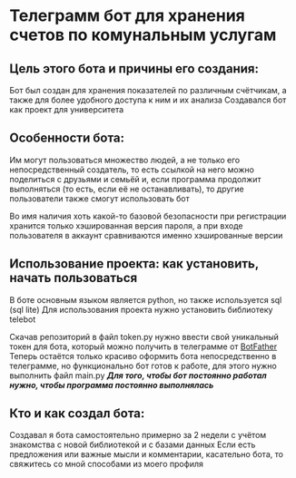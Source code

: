 # Телеграмм бот для хранения счетов по комунальным услугам

## Цель этого бота и причины его создания:
Бот был создан для хранения показателей по различным счётчикам, а также для более удобного доступа к ним и их анализа
Создавался бот как проект для университета

## Особенности бота:
Им могут пользоваться множество людей, а не только его непосредственный создатель, то есть ссылкой на него можно поделиться с друзьями и семьёй
и, если программа продолжит выполняться (то есть, если её не останавливать), то другие пользователи также смогут использовать бот

Во имя наличия хоть какой-то базовой безопасности при регистрации хранится только хэшированная версия пароля, 
а при входе пользователя в аккаунт сравниваются именно хэшированные версии 

## Использование проекта: как установить, начать пользоваться
В боте основным языком является python, но также используется sql (sql lite)
Для использования проекта нужно установить библиотеку telebot

Скачав репозиторий в файл token.py нужно ввести свой уникальный токен для бота, который можно получить в телеграмме от [BotFather](https://t.me/BotFather)
Теперь остаётся только красиво оформить бота непосредственно в телеграмме, но функционально бот готов к работе, для этого нужно выполнить файл main.py
***Для того, чтобы бот постоянно работал нужно, чтобы программа постоянно выполнялась***

## Кто и как создал бота:
Создавал я бота самостоятельно примерно за 2 недели с учётом знакомства с новой библиотекой и с базами данных
Если есть предложения или важные мысли и комментарии, касательно бота, то свяжитесь со мной способами из моего профиля
